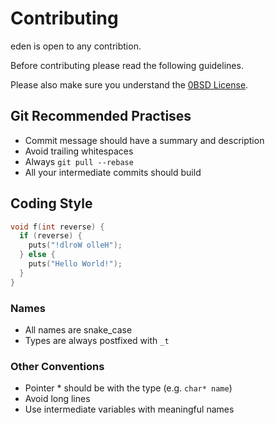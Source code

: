 # Contributing
eden is open to any contribtion.

Before contributing please read the following guidelines.

Please also make sure you understand the [0BSD License](LICENSE).

## Git Recommended Practises
- Commit message should have a summary and description
- Avoid trailing whitespaces
- Always `git pull --rebase`
- All your intermediate commits should build

## Coding Style
```c
void f(int reverse) {
  if (reverse) {
    puts("!dlroW olleH");
  } else {
    puts("Hello World!");
  }
}
```
### Names
- All names are snake_case
- Types are always postfixed with `_t`

### Other Conventions
- Pointer * should be with the type (e.g. `char* name`)
- Avoid long lines
- Use intermediate variables with meaningful names